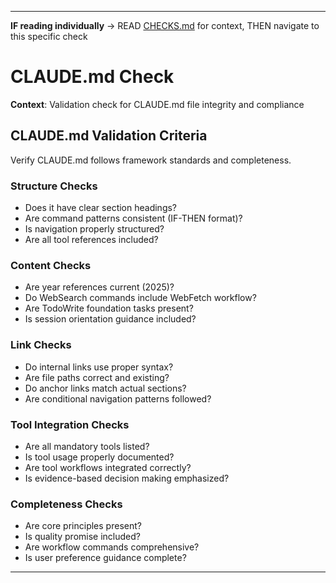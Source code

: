 ---

**IF reading individually** → READ [CHECKS.md](../CHECKS.md#quality-checks) for context, THEN navigate to this specific check


# CLAUDE.md Check

**Context**: Validation check for CLAUDE.md file integrity and compliance

## CLAUDE.md Validation Criteria

Verify CLAUDE.md follows framework standards and completeness.

### Structure Checks
- Does it have clear section headings?
- Are command patterns consistent (IF-THEN format)?
- Is navigation properly structured?
- Are all tool references included?

### Content Checks
- Are year references current (2025)?
- Do WebSearch commands include WebFetch workflow?
- Are TodoWrite foundation tasks present?
- Is session orientation guidance included?

### Link Checks
- Do internal links use proper syntax?
- Are file paths correct and existing?
- Do anchor links match actual sections?
- Are conditional navigation patterns followed?

### Tool Integration Checks
- Are all mandatory tools listed?
- Is tool usage properly documented?
- Are tool workflows integrated correctly?
- Is evidence-based decision making emphasized?

### Completeness Checks
- Are core principles present?
- Is quality promise included?
- Are workflow commands comprehensive?
- Is user preference guidance complete?

---